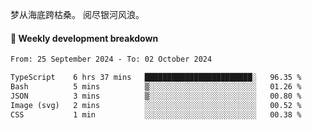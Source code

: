 梦从海底跨枯桑。
阅尽银河风浪。


#### 📝 Weekly development breakdown

<!--START_SECTION:waka-->

```txt
From: 25 September 2024 - To: 02 October 2024

TypeScript    6 hrs 37 mins   ████████████████████████░   96.35 %
Bash          5 mins          ▒░░░░░░░░░░░░░░░░░░░░░░░░   01.26 %
JSON          3 mins          ▒░░░░░░░░░░░░░░░░░░░░░░░░   00.80 %
Image (svg)   2 mins          ░░░░░░░░░░░░░░░░░░░░░░░░░   00.52 %
CSS           1 min           ░░░░░░░░░░░░░░░░░░░░░░░░░   00.38 %
```

<!--END_SECTION:waka-->



